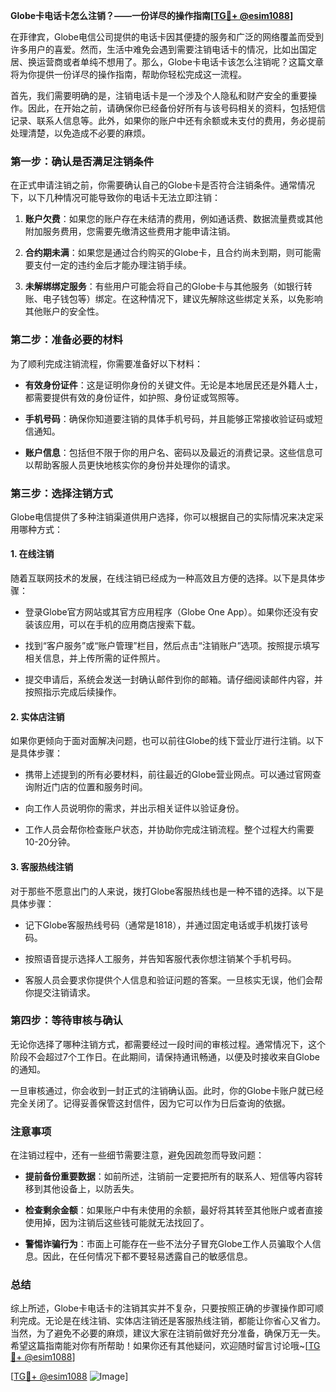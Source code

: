**Globe卡电话卡怎么注销？——一份详尽的操作指南[[TG💪+ @esim1088](https://t.me/s/esim1088)]**

在菲律宾，Globe电信公司提供的电话卡因其便捷的服务和广泛的网络覆盖而受到许多用户的喜爱。然而，生活中难免会遇到需要注销电话卡的情况，比如出国定居、换运营商或者单纯不想用了。那么，Globe卡电话卡该怎么注销呢？这篇文章将为你提供一份详尽的操作指南，帮助你轻松完成这一流程。

首先，我们需要明确的是，注销电话卡是一个涉及个人隐私和财产安全的重要操作。因此，在开始之前，请确保你已经备份好所有与该号码相关的资料，包括短信记录、联系人信息等。此外，如果你的账户中还有余额或未支付的费用，务必提前处理清楚，以免造成不必要的麻烦。

### 第一步：确认是否满足注销条件

在正式申请注销之前，你需要确认自己的Globe卡是否符合注销条件。通常情况下，以下几种情况可能导致你的电话卡无法立即注销：

1. **账户欠费**：如果您的账户存在未结清的费用，例如通话费、数据流量费或其他附加服务费用，您需要先缴清这些费用才能申请注销。
   
2. **合约期未满**：如果您是通过合约购买的Globe卡，且合约尚未到期，则可能需要支付一定的违约金后才能办理注销手续。

3. **未解绑绑定服务**：有些用户可能会将自己的Globe卡与其他服务（如银行转账、电子钱包等）绑定。在这种情况下，建议先解除这些绑定关系，以免影响其他账户的安全性。

### 第二步：准备必要的材料

为了顺利完成注销流程，你需要准备好以下材料：

- **有效身份证件**：这是证明你身份的关键文件。无论是本地居民还是外籍人士，都需要提供有效的身份证件，如护照、身份证或驾照等。
  
- **手机号码**：确保你知道要注销的具体手机号码，并且能够正常接收验证码或短信通知。

- **账户信息**：包括但不限于你的用户名、密码以及最近的消费记录。这些信息可以帮助客服人员更快地核实你的身份并处理你的请求。

### 第三步：选择注销方式

Globe电信提供了多种注销渠道供用户选择，你可以根据自己的实际情况来决定采用哪种方式：

#### 1. 在线注销

随着互联网技术的发展，在线注销已经成为一种高效且方便的选择。以下是具体步骤：

- 登录Globe官方网站或其官方应用程序（Globe One App）。如果你还没有安装该应用，可以在手机的应用商店搜索下载。
  
- 找到“客户服务”或“账户管理”栏目，然后点击“注销账户”选项。按照提示填写相关信息，并上传所需的证件照片。

- 提交申请后，系统会发送一封确认邮件到你的邮箱。请仔细阅读邮件内容，并按照指示完成后续操作。

#### 2. 实体店注销

如果你更倾向于面对面解决问题，也可以前往Globe的线下营业厅进行注销。以下是具体步骤：

- 携带上述提到的所有必要材料，前往最近的Globe营业网点。可以通过官网查询附近门店的位置和服务时间。

- 向工作人员说明你的需求，并出示相关证件以验证身份。

- 工作人员会帮你检查账户状态，并协助你完成注销流程。整个过程大约需要10-20分钟。

#### 3. 客服热线注销

对于那些不愿意出门的人来说，拨打Globe客服热线也是一种不错的选择。以下是具体步骤：

- 记下Globe客服热线号码（通常是1818），并通过固定电话或手机拨打该号码。

- 按照语音提示选择人工服务，并告知客服代表你想注销某个手机号码。

- 客服人员会要求你提供个人信息和验证问题的答案。一旦核实无误，他们会帮你提交注销请求。

### 第四步：等待审核与确认

无论你选择了哪种注销方式，都需要经过一段时间的审核过程。通常情况下，这个阶段不会超过7个工作日。在此期间，请保持通讯畅通，以便及时接收来自Globe的通知。

一旦审核通过，你会收到一封正式的注销确认函。此时，你的Globe卡账户就已经完全关闭了。记得妥善保管这封信件，因为它可以作为日后查询的依据。

### 注意事项

在注销过程中，还有一些细节需要注意，避免因疏忽而导致问题：

- **提前备份重要数据**：如前所述，注销前一定要把所有的联系人、短信等内容转移到其他设备上，以防丢失。

- **检查剩余金额**：如果账户中有未使用的余额，最好将其转至其他账户或者直接使用掉，因为注销后这些钱可能就无法找回了。

- **警惕诈骗行为**：市面上可能存在一些不法分子冒充Globe工作人员骗取个人信息。因此，在任何情况下都不要轻易透露自己的敏感信息。

### 总结

综上所述，Globe卡电话卡的注销其实并不复杂，只要按照正确的步骤操作即可顺利完成。无论是在线注销、实体店注销还是客服热线注销，都能让你省心又省力。当然，为了避免不必要的麻烦，建议大家在注销前做好充分准备，确保万无一失。希望这篇指南能对你有所帮助！如果你还有其他疑问，欢迎随时留言讨论哦~[[TG💪+ @esim1088](https://t.me/s/esim1088)] 

[[TG💪+ @esim1088](https://t.me/s/esim1088) ![Image](https://i.postimg.cc/4NQfJmqS/Snipaste-2025-05-13-00-14-12.png)]